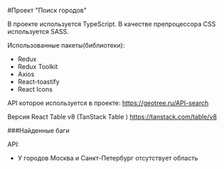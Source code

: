 #Проект "Поиск городов"

В проекте используется TypeScript.
В качестве препроцессора CSS используется SASS.

Использованные пакеты(библиотеки):

- Redux
- Redux Toolkit
- Axios
- React-toastify
- React Icons

API которое используется в проекте:
https://geotree.ru/API-search

Версия React Table v8 (TanStack Table )
https://tanstack.com/table/v8

###Найденные баги

API:

- У городов Москва и Санкт-Петербург отсутствует область
